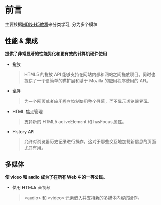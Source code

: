 # 前言

主要根据[MDN-H5教程]( https://developer.mozilla.org/zh-CN/docs/Web/Guide/HTML/HTML5 )来分类学习, 分为多个模块

## 性能 & 集成

**提供了非常显著的性能优化和更有效的计算机硬件使用**

* 拖放

  > HTML5 的拖放 API 能够支持在网站内部和网站之间拖放项目。同时也提供了一个更简单的供扩展和基于 Mozilla 的应用程序使用的 API。

* 全屏

  > 为一个网页或者应用程序控制使用整个屏幕，而不显示浏览器界面。

* HTML 焦点管理

  > 支持新的 HTML5 activeElement 和 hasFocus 属性。

* History API 

  > 允许对浏览器历史记录进行操作。这对于那些交互地加载新信息的页面尤其有用。



## 多媒体

**使 video 和 audio 成为了在所有 Web 中的一等公民。**

* 使用 HTML5 音视频

  > \<audio> 和 \<video> 元素嵌入并支持新的多媒体内容的操作。
